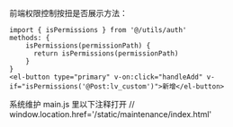 前端权限控制按扭是否展示方法：
```
import { isPermissions } from '@/utils/auth'
methods: {
    isPermissions(permissionPath) {
      return isPermissions(permissionPath)
    }
}
<el-button type="primary" v-on:click="handleAdd" v-if="isPermissions('@Post:lv_custom')">新增</el-button>
```

系统维护
main.js 里以下注释打开
// window.location.href='/static/maintenance/index.html'
